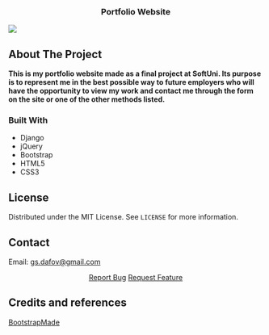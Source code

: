 <!-- PROJECT LOGO -->
<br />
<p align="center">
  <h3 align="center">Portfolio Website</h3>

  <a href="https://github.com/Dafov/portfolio">![](https://www.linkpicture.com/q/Capture_134.jpg)</a>

</p>


<!-- ABOUT THE PROJECT -->
## About The Project

**This is my portfolio website made as a final project at SoftUni. Its purpose is to represent me in the best possible way to future employers who will have the opportunity to view my work and contact me through the form on the site or one of the other methods listed.**

### Built With

* Django
* jQuery
* Bootstrap
* HTML5
* CSS3

<!-- LICENSE -->
## License

Distributed under the MIT License. See `LICENSE` for more information.


<!-- CONTACT -->
## Contact

Email: gs.dafov@gmail.com
  <p align="center">
    <a href="https://github.com/Dafov/portfolio/issues">Report Bug</a>
    <a href="https://github.com/Dafov/portfolio/issues">Request Feature</a>
  </p>


<!-- CREDITS -->
## Credits and references

[BootstrapMade](https://bootstrapmade.com/)